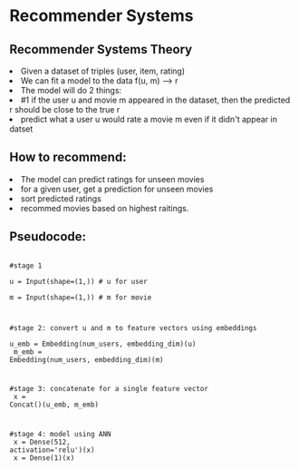 # Recommender Systems
## Recommender Systems Theory
<li>Given a dataset of triples (user, item, rating)</li>
<li>We can fit a model to the data f(u, m) --> r</li>
<li>The model will do 2 things:</li>
<li>#1 if the user u and movie m appeared in the dataset, then the predicted r should be close to the true r</li>
<li>predict what a user u would rate a movie m even if it didn't appear in datset</li>

## How to recommend:
<li>The model can predict ratings for unseen movies</li>
<li>for a given user, get a prediction for unseen movies</li>
<li>sort predicted ratings </li>
<li>recommed movies based on highest raitings.</li>


## Pseudocode:
<code> 
#stage 1<br>
u = Input(shape=(1,)) # u for user<br>
m = Input(shape=(1,)) # m for movie<br>

#stage 2: convert u and m to feature vectors using embeddings<br>
u_emb = Embedding(num_users, embedding_dim)(u)<br>
m_emb = Embedding(num_users, embedding_dim)(m)<br>

#stage 3: concatenate for a single feature vector<br>
x = Concat()(u_emb, m_emb)<br>

#stage 4: model using ANN<br>
x = Dense(512, activation='relu')(x)<br>
x = Dense(1)(x)<br>


</code>
